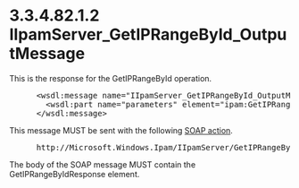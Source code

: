 <html dir="LTR" xmlns:mshelp="http://msdn.microsoft.com/mshelp" xmlns:ddue="http://ddue.schemas.microsoft.com/authoring/2003/5" xmlns:xlink="http://www.w3.org/1999/xlink" xmlns:tool="http://www.microsoft.com/tooltip">
 <body>
 <div id="header">
 <h1 class="heading">3.3.4.82.1.2 IIpamServer_GetIPRangeById_OutputMessage</h1>
 </div>
 <div id="mainSection">
 <div id="mainBody">
 <div id="allHistory" class="saveHistory"></div>
 <div id="sectionSection0" class="section" name="collapseableSection">
 

<p>This is the response for the GetIPRangeById operation.</p>

<dl>
<dd>
<div><pre> &lt;wsdl:message name=&quot;IIpamServer_GetIPRangeById_OutputMessage&quot;&gt;
   &lt;wsdl:part name=&quot;parameters&quot; element=&quot;ipam:GetIPRangeByIdResponse&quot; /&gt;
 &lt;/wsdl:message&gt;
</pre></div>
</dd></dl>

<p>This message MUST be sent with the following <a href="21b4a631-8f28-420f-822f-c5f879d5046e.md#gt_c1358651-96c1-4ce0-8e1f-b0b7a94145e3">SOAP action</a>.</p>

<dl>
<dd>
<div><pre> http://Microsoft.Windows.Ipam/IIpamServer/GetIPRangeByIdResponse
</pre></div>
</dd></dl>

<p>The body of the SOAP message MUST contain the
GetIPRangeByIdResponse element.</p>


 </div>
 </div>
 </div>
 </body>
</html>